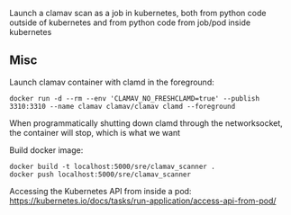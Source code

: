 Launch a clamav scan as a job in kubernetes, both from python code outside of kubernetes and from python code from job/pod inside kubernetes

## Misc
Launch clamav container with clamd in the foreground:
```
docker run -d --rm --env 'CLAMAV_NO_FRESHCLAMD=true' --publish 3310:3310 --name clamav clamav/clamav clamd --foreground
```

When programmatically shutting down clamd through the networksocket, the container will stop, which is what we want


Build docker image: 
```
docker build -t localhost:5000/sre/clamav_scanner .
docker push localhost:5000/sre/clamav_scanner
```

Accessing the Kubernetes API from inside a pod: https://kubernetes.io/docs/tasks/run-application/access-api-from-pod/
